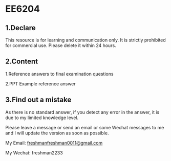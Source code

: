 # EE6204

## 1.Declare

This resource is for learning and communication only. It is strictly prohibited for commercial use. Please delete it within 24 hours.

## 2.Content

1.Reference answers to final examination questions

2.PPT Example reference answer

## 3.Find out a mistake

As there is no standard answer, if you detect any error in the answer, it is due to my limited knowledge level. 

Please leave a message or send an email or some Wechat messages to me and I will update the version as soon as possible. 

My Email: freshmanfreshman0011@gmail.com

My Wechat: freshman2233
